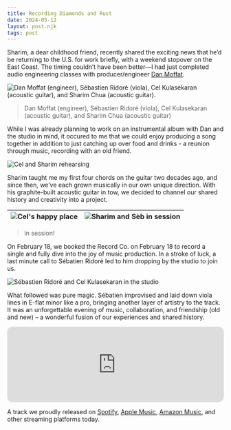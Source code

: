 ```yaml
---
title: Recording Diamonds and Rust
date: 2024-05-12
layout: post.njk
tags: post
---
```


Sharim, a dear childhood friend, recently shared the exciting news that he’d be returning to the U.S. for work briefly, with a weekend stopover on the East Coast. The timing couldn’t have been better—I had just completed audio engineering classes with producer/engineer [Dan Moffat](https://moffatsound.com).

![Dan Moffat (engineer), Sébastien Ridoré (viola), Cel Kulasekaran (acoustic guitar), and Sharim Chua (acoustic guitar).](/assets/images/diamonds-session/more-is-more-cel-kulasekaran-sharim-chua-sebastien-ridore-dan-moffat.png)
> Dan Moffat (engineer), Sébastien Ridoré (viola), Cel Kulasekaran (acoustic guitar), and Sharim Chua (acoustic guitar)

While I was already planning to work on an instrumental album with Dan and the studio in mind, it occured to me that we could enjoy producing a song together in addition to just catching up over food and drinks - a reunion through music, recording with an old friend. 

![Cel and Sharim rehearsing](/assets/images/diamonds-session/cel-and-sharim-rehearsal.jpg)

Sharim taught me my first four chords on the guitar two decades ago, and since then, we’ve each grown musically in our own unique direction. With his graphite-built acoustic guitar in tow, we decided to channel our shared history and creativity into a project.

| ![Cel's happy place](/assets/images/diamonds-session/cel-recording-leads.png) | ![Sharim and Sèb in session](/assets/images/diamonds-session/sharim-chua-and-sebastien-ridore-recording.png) 
| :--: | :--: |
> In session!


On February 18, we booked the Record Co. on February 18 to record a single and fully dive into the joy of music production. In a stroke of luck, a last minute call to Sébatien Ridoré led to him dropping by the studio to join us.

![Sébastien Ridoré and Cel Kulasekaran in the studio](/assets/images/diamonds-session/cel-kulasekaran-and-sebastien-ridore.jpg)

What followed was pure magic. Sébatien improvised and laid down viola lines in E-flat minor like a pro, bringing another layer of artistry to the track. It was an unforgettable evening of music, collaboration, and friendship (old and new) – a wonderful fusion of our experiences and shared history.

<iframe height="175" width="100%" title="Media player" src="https://embed.music.apple.com/us/album/diamonds-and-rust/1739294506?i=1739294900&amp;itscg=30200&amp;itsct=music_box_player&amp;ls=1&amp;app=music&amp;mttnsubad=1739294900&amp;theme=light" id="embedPlayer" sandbox="allow-forms allow-popups allow-same-origin allow-scripts allow-top-navigation-by-user-activation" allow="autoplay *; encrypted-media *; clipboard-write" style="border: 0px; border-radius: 12px; width: 100%; height: 175px; max-width: 800px;"></iframe>

A track we proudly released on <a href="https://music.apple.com/us/album/diamonds-and-rust/1739294506?i=1739294900"><i class="fab fa-spotify"></i> Spotify</a>, <a href="https://music.apple.com/us/album/diamonds-and-rust/1739294506?i=1739294900"><i class="fab fa-apple"></i> Apple Music</a>, <a href="https://amazon.com/music/player/albums/B0CZQ7DJN9?marketplaceId=ATVPDKIKX0DER&musicTerritory=US&ref=dm_sh_NyJtEzPdL1z5zFrgq6oxmBqIr&trackAsin=B0CZQ4TKXH"><i class="fab fa-amazon"></i> Amazon Music</a>, and other streaming platforms today.
